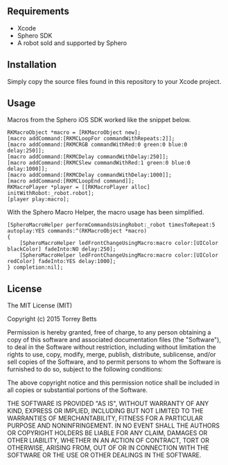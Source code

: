 ## Requirements

- Xcode
- Sphero SDK
- A robot sold and supported by Sphero

## Installation

Simply copy the source files found in this repository to your Xcode project.

## Usage

Macros from the Sphero iOS SDK worked like the snippet below.

    RKMacroObject *macro = [RKMacroObject new];
    [macro addCommand:[RKMCLoopFor commandWithRepeats:2]];
    [macro addCommand:[RKMCRGB commandWithRed:0 green:0 blue:0 delay:250]];
    [macro addCommand:[RKMCDelay commandWithDelay:250]];
    [macro addCommand:[RKMCSlew commandWithRed:1 green:0 blue:0 delay:1000]];
    [macro addCommand:[RKMCDelay commandWithDelay:1000]];
    [macro addCommand:[RKMCLoopEnd command]];
    RKMacroPlayer *player = [[RKMacroPlayer alloc] initWithRobot:_robot.robot];
    [player play:macro];
    
With the Sphero Macro Helper, the macro usage has been simplified.

    [SpheroMacroHelper performCommandsUsingRobot:_robot timesToRepeat:5 autoplay:YES commands:^(RKMacroObject *macro)
    {
        [SpheroMacroHelper ledFrontChangeUsingMacro:macro color:[UIColor blackColor] fadeInto:NO delay:250];
        [SpheroMacroHelper ledFrontChangeUsingMacro:macro color:[UIColor redColor] fadeInto:YES delay:1000];
    } completion:nil];

## License

The MIT License (MIT)

Copyright (c) 2015 Torrey Betts

Permission is hereby granted, free of charge, to any person obtaining a copy
of this software and associated documentation files (the "Software"), to deal
in the Software without restriction, including without limitation the rights
to use, copy, modify, merge, publish, distribute, sublicense, and/or sell
copies of the Software, and to permit persons to whom the Software is
furnished to do so, subject to the following conditions:

The above copyright notice and this permission notice shall be included in all
copies or substantial portions of the Software.

THE SOFTWARE IS PROVIDED "AS IS", WITHOUT WARRANTY OF ANY KIND, EXPRESS OR
IMPLIED, INCLUDING BUT NOT LIMITED TO THE WARRANTIES OF MERCHANTABILITY,
FITNESS FOR A PARTICULAR PURPOSE AND NONINFRINGEMENT. IN NO EVENT SHALL THE
AUTHORS OR COPYRIGHT HOLDERS BE LIABLE FOR ANY CLAIM, DAMAGES OR OTHER
LIABILITY, WHETHER IN AN ACTION OF CONTRACT, TORT OR OTHERWISE, ARISING FROM,
OUT OF OR IN CONNECTION WITH THE SOFTWARE OR THE USE OR OTHER DEALINGS IN THE
SOFTWARE.